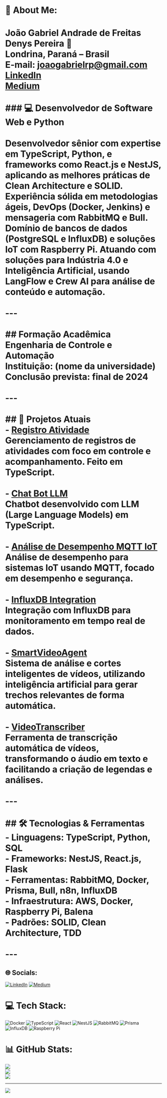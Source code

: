 # 💫 About Me:
# **João Gabriel Andrade de Freitas Denys Pereira**  🚀  <br>Londrina, Paraná – Brasil  <br>E-mail: [joaogabrielrp@gmail.com](mailto:joaogabrielrp@gmail.com)  <br>[LinkedIn](https://www.linkedin.com/in/jo%C3%A3o-gabriel-andrade-de-freitas-51241b220/)  <br>[Medium](https://medium.com/@joaogabriel1995)<br><br>### 💻 **Desenvolvedor de Software Web e Python**<br><br>Desenvolvedor sênior com expertise em TypeScript, Python, e frameworks como React.js e NestJS, aplicando as melhores práticas de Clean Architecture e SOLID. Experiência sólida em metodologias ágeis, DevOps (Docker, Jenkins) e mensageria com RabbitMQ e Bull. Domínio de bancos de dados (PostgreSQL e InfluxDB) e soluções IoT com Raspberry Pi. Atuando com soluções para Indústria 4.0 e Inteligência Artificial, usando LangFlow e Crew AI para análise de conteúdo e automação.<br><br>---<br><br>## **Formação Acadêmica**  <br>**Engenharia de Controle e Automação**  <br>Instituição: (nome da universidade)  <br>Conclusão prevista: final de 2024<br><br>---<br><br>## 🔭 **Projetos Atuais**<br>- **[Registro Atividade](https://github.com/joaogabriel1995/registro-atividade)**  <br>  Gerenciamento de registros de atividades com foco em controle e acompanhamento. Feito em TypeScript.<br><br>- **[Chat Bot LLM](https://github.com/joaogabriel1995/chat-bot-llm)**  <br>  Chatbot desenvolvido com LLM (Large Language Models) em TypeScript.<br><br>- **[Análise de Desempenho MQTT IoT](https://github.com/joaogabriel1995/analise-desempenho-mqtt-iot)**  <br>  Análise de desempenho para sistemas IoT usando MQTT, focado em desempenho e segurança.<br><br>- **[InfluxDB Integration](https://github.com/joaogabriel1995/influxDb)**  <br>  Integração com InfluxDB para monitoramento em tempo real de dados.<br><br>- **[SmartVideoAgent](https://github.com/joaogabriel1995/SmartVideoAgent)**  <br>  Sistema de análise e cortes inteligentes de vídeos, utilizando inteligência artificial para gerar trechos relevantes de forma automática.<br><br>- **[VideoTranscriber](https://github.com/joaogabriel1995/VideoTranscriber)**  <br>  Ferramenta de transcrição automática de vídeos, transformando o áudio em texto e facilitando a criação de legendas e análises.<br><br>---<br><br>## 🛠 **Tecnologias & Ferramentas**<br>- **Linguagens:** TypeScript, Python, SQL  <br>- **Frameworks:** NestJS, React.js, Flask  <br>- **Ferramentas:** RabbitMQ, Docker, Prisma, Bull, n8n, InfluxDB  <br>- **Infraestrutura:** AWS, Docker, Raspberry Pi, Balena  <br>- **Padrões:** SOLID, Clean Architecture, TDD<br><br>---<br>


## 🌐 Socials:
[![LinkedIn](https://img.shields.io/badge/LinkedIn-%230077B5.svg?logo=linkedin&logoColor=white)](https://linkedin.com/in/https://www.linkedin.com/in/jo%C3%A3o-gabriel-andrade-de-freitas-51241b220/) [![Medium](https://img.shields.io/badge/Medium-12100E?logo=medium&logoColor=white)](https://medium.com/@joaogabriel1995) 

# 💻 Tech Stack:
![Docker](https://img.shields.io/badge/docker-%230db7ed.svg?style=for-the-badge&logo=docker&logoColor=white) ![TypeScript](https://img.shields.io/badge/typescript-%23007ACC.svg?style=for-the-badge&logo=typescript&logoColor=white) ![React](https://img.shields.io/badge/react-%2320232a.svg?style=for-the-badge&logo=react&logoColor=%2361DAFB) ![NestJS](https://img.shields.io/badge/nestjs-%23E0234E.svg?style=for-the-badge&logo=nestjs&logoColor=white) ![RabbitMQ](https://img.shields.io/badge/rabbitmq-FF6600?style=for-the-badge&logo=rabbitmq&logoColor=white) ![Prisma](https://img.shields.io/badge/Prisma-3982CE?style=for-the-badge&logo=Prisma&logoColor=white) ![InfluxDB](https://img.shields.io/badge/InfluxDB-22ADF6?style=for-the-badge&logo=InfluxDB&logoColor=white) ![Raspberry Pi](https://img.shields.io/badge/-RaspberryPi-C51A4A?style=for-the-badge&logo=Raspberry-Pi)
# 📊 GitHub Stats:
![](https://github-readme-stats.vercel.app/api?username=joaogabriel1995&theme=dark&hide_border=false&include_all_commits=false&count_private=false)<br/>
![](https://github-readme-streak-stats.herokuapp.com/?user=joaogabriel1995&theme=dark&hide_border=false)<br/>
![](https://github-readme-stats.vercel.app/api/top-langs/?username=joaogabriel1995&theme=dark&hide_border=false&include_all_commits=false&count_private=false&layout=compact)

---
[![](https://visitcount.itsvg.in/api?id=joaogabriel1995&icon=0&color=0)](https://visitcount.itsvg.in)

<!-- Proudly created with GPRM ( https://gprm.itsvg.in ) -->
